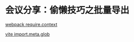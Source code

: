 
# 会议分享：偷懒技巧之批量导出

[webpack require.context](https://webpack.docschina.org/guides/dependency-management/#requirecontext)

[vite import.meta.glob](https://cn.vitejs.dev/guide/features.html#glob-import)

